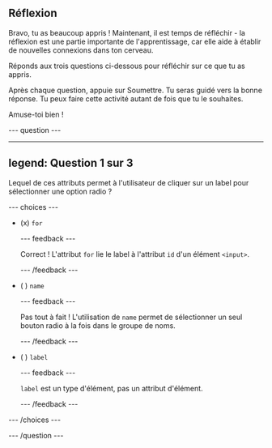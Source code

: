 ## Réflexion

Bravo, tu as beaucoup appris ! Maintenant, il est temps de réfléchir - la réflexion est une partie importante de l'apprentissage, car elle aide à établir de nouvelles connexions dans ton cerveau.

Réponds aux trois questions ci-dessous pour réfléchir sur ce que tu as appris.

Après chaque question, appuie sur Soumettre. Tu seras guidé vers la bonne réponse. Tu peux faire cette activité autant de fois que tu le souhaites.

Amuse-toi bien !

--- question ---

---
legend: Question 1 sur 3
---

Lequel de ces attributs permet à l'utilisateur de cliquer sur un label pour sélectionner une option radio ?

--- choices ---

- (x) `for`

  --- feedback ---

  Correct ! L'attribut `for` lie le label à l'attribut `id` d'un élément `<input>`.

  --- /feedback ---

- ( ) `name`

  --- feedback ---

  Pas tout à fait ! L'utilisation de `name` permet de sélectionner un seul bouton radio à la fois dans le groupe de noms.

  --- /feedback ---

- ( ) `label`

  --- feedback ---

  `label` est un type d'élément, pas un attribut d'élément.

  --- /feedback ---

--- /choices ---

--- /question ---
